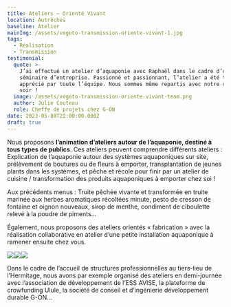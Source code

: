 ```yaml
---
title: Ateliers – Orienté Vivant
location: Autrêches
baseline: Atelier
mainImg: /assets/vegeto-transmission-oriente-vivant-1.jpg
tags:
  - Réalisation
  - Transmission
testimonial:
  quote: >-
    J’ai effectué un atelier d’aquaponie avec Raphaël dans le cadre d’un
    séminaire d’entreprise. Passionné et passionnant, l’atelier a été très
    apprécié par toute l’équipe. Nous sommes même repartis avec notre dîner du
    soir ! 
  image: /assets/vegeto-transmission-oriente-vivant-team.png
  author: Julie Couteau
  role: Cheffe de projets chez G-ON
date: 2023-05-08T22:00:00.000Z
draft: true
---
```


Nous proposons **l’animation d’ateliers autour de l’aquaponie, destiné à tous types de publics**. Ces ateliers peuvent comprendre différents ateliers : Explication de l’aquaponie autour des systèmes aquaponiques sur site, prélèvement de boutures ou de fleurs à emporter, transplantation de jeunes plants dans les systèmes, et pêche et récole pour finir par un atelier de cuisine / transformation des produits aquaponiques à emporter chez soi !

Aux précédents menus : Truite pêchée vivante et transformée en truite marinée aux herbes aromatiques récoltées minute, pesto de cresson de fontaine et oignon nouveaux, sirop de menthe, condiment de ciboulette relevé à la poudre de piments…

Également, nous proposons des ateliers orientés « fabrication » avec la réalisation collaborative en atelier d’une petite installation aquaponique à ramener ensuite chez vous. 

![](/assets/vegeto-transmission-oriente-vivant-2.jpg)![](/assets/vegeto-transmission-oriente-vivant-3.jpg)![](/assets/vegeto-transmission-oriente-vivant-4.jpg)

Dans le cadre de l’accueil de structures professionnelles au tiers-lieu de l’Hermitage, nous avons par exemple organisé des ateliers en demi-journée avec l’association de développement de l’ESS AVISE, la plateforme de crowfunding Ulule, la société de conseil et d’ingénierie développement durable G-ON…
